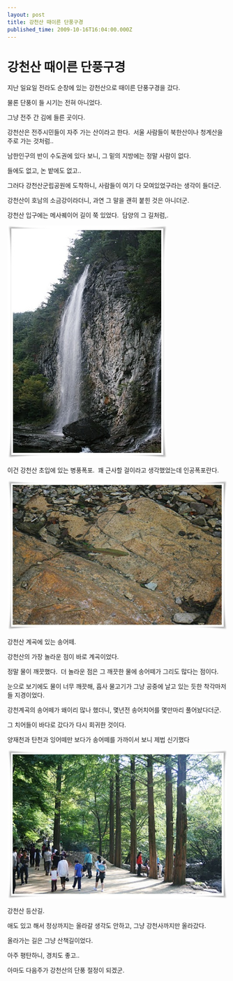 ```yaml
---
layout: post
title: 강천산 때이른 단풍구경
published_time: 2009-10-16T16:04:00.000Z
---
```


# 강천산 때이른 단풍구경


지난 일요일 전라도 순창에 있는 강천산으로 때이른 단풍구경을 갔다.

물론 단풍이 들 시기는 전혀 아니었다.

그냥 전주 간 김에 들른 곳이다.

강천산은 전주시민들이 자주 가는 산이라고 한다.  서울 사람들이 북한산이나 청계산을 주로 가는 것처럼..

남한인구의 반이 수도권에 있다 보니, 그 밑의 지방에는 정말 사람이 없다.

들에도 없고, 논 밭에도 없고..

그러다 강천산군립공원에 도착하니, 사람들이 여기 다 모여있었구라는 생각이 들더군.

강천산이 호남의 소금강이라더니, 과연 그 말을 괜히 붙힌 것은 아니더군.

강천산 입구에는 메사퀘이어 길이 쭉 있었다.  담양의 그 길처럼,.

![](../pds/200910/16/80/a0109780_4ad81895e4562.jpg)

이건 강천산 초입에 있는 병풍폭포.  꽤 근사할 걸이라고 생각했었는데 인공폭포란다.

![](../pds/200910/16/80/a0109780_4ad81897cb184.jpg)

강천산 계곡에 있는 송어떼.

강천산의 가장 놀라운 점이 바로 계곡이었다.

정말 물이 깨끗했다.  더 놀라운 점은 그 깨끗한 물에 송어떼가 그리도 많다는 점이다.

눈으로 보기에도 물이 너무 깨끗해, 흡사 물고기가 그냥 공중에 날고 있는 듯한 착각마저 들 지경이었다.

강천계곡의 송어떼가 왜이리 많나 했더니, 몇년전 송어치어를 몇만마리 풀어놨다더군.

그 치어들이 바다로 갔다가 다시 회귀한 것이다.

양재천과 탄천과 잉어떼만 보다가 송어떼를 가까이서 보니 제법 신기했다

![](../pds/200910/16/80/a0109780_4ad81897265a8.jpg)

강천산 등산길.

애도 있고 해서 정상까지는 올라갈 생각도 안하고, 그냥 강천사까지만 올라갔다.

올라가는 길은 그냥 산책길이었다.

아주 평탄하니, 경치도 좋고..

아마도 다음주가 강천산의 단풍 절정이 되겠군.

